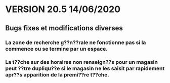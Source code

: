 <div class='releaseNotesVersion'>
<div class='titreEtDate'><h1>VERSION 20.5 <span class='date-release'>14/06/2020</span></h1></div>
<div class='releasesImportantes'>
</div>
<h2>Bugs fixes et modifications diverses</h2>
<div class='bugsEtMod'>
<div class='correctionsOuMod'>
<div class='titre'><h3>La zone de recherche g??n??rale ne fonctionne pas si la commence ou se termine par un espace.</h3></div>
</div>
<div class='correctionsOuMod'>
<div class='titre'><h3>La t??che sur des horaires non renseign??s pour un magasin peut ??tre dupliqu??e si le magasin ne les saisit par rapidement apr??s apparition de la premi??re t??che.</h3></div>
</div>
</div>
</div>

